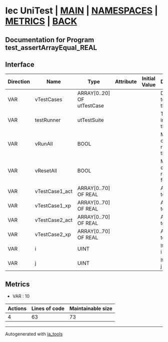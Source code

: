 # Iec UniTest | [MAIN] | [NAMESPACES] | [METRICS] | [BACK]  

## Documentation for Program test_assertArrayEqual_REAL  

## Interface  

| Direction | Name | Type | Attribute | Initial Value | Documentation |
| --------- | ---- | ---- | --------- | ------------- | ------------- |
| VAR | vTestCases | ARRAY[0..20] OF utTestCase |  |  | Definition of all test cases for this POU |  
| VAR | testRunner | utTestSuite |  |  | Test Suite fb instance to run the tests |  
| VAR | vRunAll | BOOL |  |  | Manual command to run all tests for this POU |  
| VAR | vResetAll | BOOL |  |  | Manual command to reset all tests for this POU |  
| VAR | vTestCase1_act | ARRAY[0..70] OF REAL |  |  | Array data 1 of test case 1 |  
| VAR | vTestCase1_xp | ARRAY[0..70] OF REAL |  |  | Array data 2 of test case 1 |  
| VAR | vTestCase2_act | ARRAY[0..70] OF REAL |  |  | Array data 3 of test case 2 |  
| VAR | vTestCase2_xp | ARRAY[0..70] OF REAL |  |  | Array data 4 of test case 2 |  
| VAR | i | UINT |  |  | Iterator variable i |  
| VAR | j | UINT |  |  | Iterator variable j |  


## Metrics  

- VAR : 10

| Actions | Lines of code | Maintainable size |
| ------- | ------------- | ----------------- |
| 4 | 63 | 73 |

---
Autogenerated with [ia_tools](https://github.com/tkucic/ia_tools)  

[MAIN]: ../../../../index.md
[NAMESPACES]: ../../nsList.md
[METRICS]: ../../../metrics.md
[BACK]: ../nsMain.md
